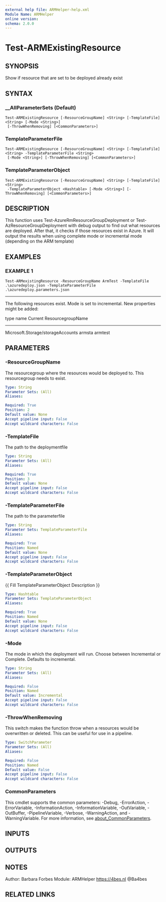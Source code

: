 ```yaml
---
external help file: ARMHelper-help.xml
Module Name: ARMHelper
online version:
schema: 2.0.0
---
```


# Test-ARMExistingResource

## SYNOPSIS
Show if resource that are set to be deployed already exist

## SYNTAX

### __AllParameterSets (Default)
```
Test-ARMExistingResource [-ResourceGroupName] <String> [-TemplateFile] <String> [-Mode <String>]
 [-ThrowWhenRemoving] [<CommonParameters>]
```

### TemplateParameterFile
```
Test-ARMExistingResource [-ResourceGroupName] <String> [-TemplateFile] <String> -TemplateParameterFile <String>
 [-Mode <String>] [-ThrowWhenRemoving] [<CommonParameters>]
```

### TemplateParameterObject
```
Test-ARMExistingResource [-ResourceGroupName] <String> [-TemplateFile] <String>
 -TemplateParameterObject <Hashtable> [-Mode <String>] [-ThrowWhenRemoving] [<CommonParameters>]
```

## DESCRIPTION
This function uses Test-AzureRmResourceGroupDeployment or Test-AzResourceGroupDeployment with debug output to find out what resources are deployed.
After that, it checks if those resources exist in Azure.
It will output the results when using complete mode or incremental mode (depending on the ARM template)

## EXAMPLES

### EXAMPLE 1
```
Test-ARMexistingResource -ResourceGroupName ArmTest -TemplateFile .\azuredeploy.json -TemplateParameterFile .\azuredeploy.parameters.json
```

--------
The following resources exist. Mode is set to incremental. New properties might be added:

type                                               name                                               Current ResourcegroupName
----                                               ----                                               -------------------------
Microsoft.Storage/storageAccounts                  armsta                                             armtest

## PARAMETERS

### -ResourceGroupName
The resourcegroup where the resources would be deployed to.
This resourcegroup needs to exist.

```yaml
Type: String
Parameter Sets: (All)
Aliases:

Required: True
Position: 2
Default value: None
Accept pipeline input: False
Accept wildcard characters: False
```

### -TemplateFile
The path to the deploymentfile

```yaml
Type: String
Parameter Sets: (All)
Aliases:

Required: True
Position: 3
Default value: None
Accept pipeline input: False
Accept wildcard characters: False
```

### -TemplateParameterFile
The path to the parameterfile

```yaml
Type: String
Parameter Sets: TemplateParameterFile
Aliases:

Required: True
Position: Named
Default value: None
Accept pipeline input: False
Accept wildcard characters: False
```

### -TemplateParameterObject
{{ Fill TemplateParameterObject Description }}

```yaml
Type: Hashtable
Parameter Sets: TemplateParameterObject
Aliases:

Required: True
Position: Named
Default value: None
Accept pipeline input: False
Accept wildcard characters: False
```

### -Mode
The mode in which the deployment will run.
Choose between Incremental or Complete.
Defaults to incremental.

```yaml
Type: String
Parameter Sets: (All)
Aliases:

Required: False
Position: Named
Default value: Incremental
Accept pipeline input: False
Accept wildcard characters: False
```

### -ThrowWhenRemoving
This switch makes the function throw when a resources would be overwritten or deleted.
This can be useful for use in a pipeline.

```yaml
Type: SwitchParameter
Parameter Sets: (All)
Aliases:

Required: False
Position: Named
Default value: False
Accept pipeline input: False
Accept wildcard characters: False
```

### CommonParameters
This cmdlet supports the common parameters: -Debug, -ErrorAction, -ErrorVariable, -InformationAction, -InformationVariable, -OutVariable, -OutBuffer, -PipelineVariable, -Verbose, -WarningAction, and -WarningVariable. For more information, see [about_CommonParameters](http://go.microsoft.com/fwlink/?LinkID=113216).

## INPUTS

## OUTPUTS

## NOTES
Author: Barbara Forbes
Module: ARMHelper
https://4bes.nl
@Ba4bes

## RELATED LINKS

